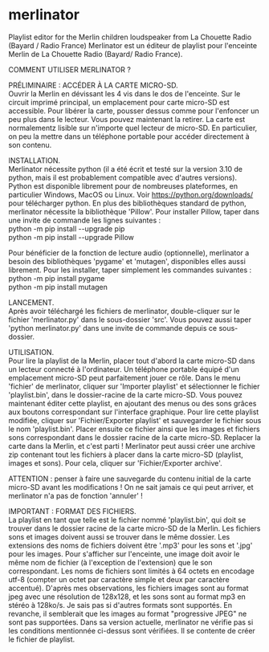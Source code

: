 # merlinator
Playlist editor for the Merlin children loudspeaker from La Chouette Radio (Bayard / Radio France)
Merlinator est un éditeur de playlist pour l'enceinte Merlin de La Chouette Radio (Bayard/ Radio France). 


COMMENT UTILISER MERLINATOR ?


PRÉLIMINAIRE : ACCÉDER À LA CARTE MICRO-SD.  
  Ouvrir la Merlin en dévissant les 4 vis dans le dos de l'enceinte. Sur le circuit imprimé principal, un emplacement pour carte micro-SD est accessible. Pour libérer la carte, pousser dessus comme pour l'enfoncer un peu plus dans le lecteur. Vous pouvez maintenant la retirer. La carte est normalementz lisible sur n'importe quel lecteur de micro-SD. En particulier, on peu la mettre dans un téléphone portable pour accéder directement à son contenu.


INSTALLATION.  
  Merlinator nécessite python (il a été écrit et testé sur la version 3.10 de python, mais il est probablement compatible avec d'autres versions). Python est disponible librement pour de nombreuses plateformes, en particulier Windows, MacOS ou Linux. Voir https://python.org/downloads/ pour télécharger python.
  En plus des bibliothèques standard de python, merlinator nécessite la bibliothèque 'Pillow'. Pour installer Pillow, taper dans une invite de commande les lignes suivantes :  
    python -m pip install --upgrade pip  
    python -m pip install --upgrade Pillow 
	
  Pour bénéficier de la fonction de lecture audio (optionnelle), merlinator a besoin des bibliothèques 'pygame' et 'mutagen', disponibles elles aussi librement. Pour les installer, taper simplement les commandes suivantes :  
    python -m pip install pygame   
    python -m pip install mutagen 


LANCEMENT.  
  Après avoir téléchargé les fichiers de merlinator, double-cliquer sur le fichier 'merlinator.py' dans le sous-dossier 'src'. Vous pouvez aussi taper 'python merlinator.py' dans une invite de commande depuis ce sous-dossier.


UTILISATION.  
  Pour lire la playlist de la Merlin, placer tout d'abord la carte micro-SD dans un lecteur connecté à l'ordinateur. Un téléphone portable équipé d'un emplacement micro-SD peut parfaitement jouer ce rôle. Dans le menu 'fichier' de merlinator, cliquer sur 'Importer playlist' et sélectionner le fichier 'playlist.bin', dans le dossier-racine de la carte micro-SD. Vous pouvez maintenant éditer cette playlist, en ajoutant des menus ou des sons grâces aux boutons correspondant sur l'interface graphique. Pour lire cette playlist modifiée, cliquer sur 'Fichier/Exporter playlist' et sauvegarder le fichier sous le nom 'playlist.bin'. Placer ensuite ce fichier ainsi que les images et fichiers sons correspondant dans le dossier racine de la carte micro-SD. Replacer la carte dans la Merlin, et c'est parti !
  Merlinator peut aussi créer une archive zip contenant tout les fichiers à placer dans la carte micro-SD (playlist, images et sons). Pour cela, cliquer sur 'Fichier/Exporter archive'.
  
ATTENTION : penser à faire une sauvegarde du contenu initial de la carte micro-SD avant les modifications ! On ne sait jamais ce qui peut arriver, et merlinator n'a pas de fonction 'annuler' !
  



IMPORTANT : FORMAT DES FICHIERS.  
  La playlist en tant que telle est le fichier nommé 'playlist.bin', qui doit se trouver dans le dossier racine de la carte micro-SD de la Merlin.
Les fichiers sons et images doivent aussi se trouver dans le même dossier. Les extensions des noms de fichiers doivent être '.mp3' pour les sons et '.jpg' pour les images. Pour s'afficher sur l'enceinte, une image doit avoir le même nom de fichier (à l'exception de l'extension) que le son correspondant.
Les noms de fichiers sont limités à 64 octets en encodage utf-8 (compter un octet par caractère simple et deux par caractère accentué). 
D'après mes observations, les fichiers images sont au format jpeg avec une résolution de 128x128, et les sons sont au format mp3 en stéréo à 128ko/s. Je sais pas si d'autres formats sont supportés. En revanche, il semblerait que les images au format "progressive JPEG" ne sont pas supportées. 
  Dans sa version actuelle, merlinator ne vérifie pas si les conditions mentionnée ci-dessus sont vérifiées. Il se contente de créer le fichier de playlist. 


